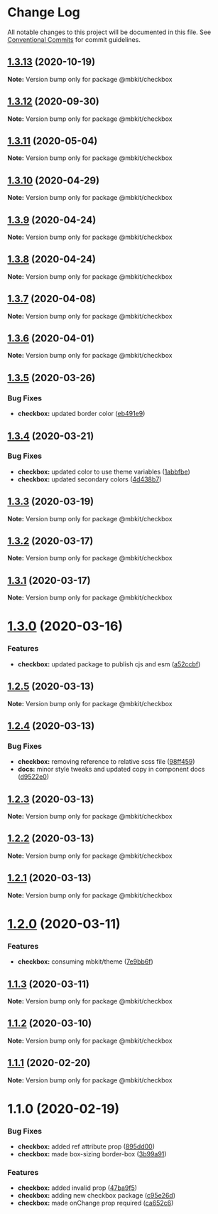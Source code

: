# Change Log

All notable changes to this project will be documented in this file.
See [Conventional Commits](https://conventionalcommits.org) for commit guidelines.

## [1.3.13](https://github.com/mindbody/mbkit/compare/@mbkit/checkbox@1.3.13...@mbkit/checkbox@1.3.13) (2020-10-19)

**Note:** Version bump only for package @mbkit/checkbox





## [1.3.12](https://github.com/mindbody/mbkit/compare/@mbkit/checkbox@1.3.11...@mbkit/checkbox@1.3.12) (2020-09-30)

**Note:** Version bump only for package @mbkit/checkbox





## [1.3.11](https://github.com/mindbody/design-system/compare/@mbkit/checkbox@1.3.10...@mbkit/checkbox@1.3.11) (2020-05-04)

**Note:** Version bump only for package @mbkit/checkbox





## [1.3.10](https://github.com/mindbody/design-system/compare/@mbkit/checkbox@1.3.9...@mbkit/checkbox@1.3.10) (2020-04-29)

**Note:** Version bump only for package @mbkit/checkbox





## [1.3.9](https://github.com/mindbody/design-system/compare/@mbkit/checkbox@1.3.7...@mbkit/checkbox@1.3.9) (2020-04-24)

**Note:** Version bump only for package @mbkit/checkbox





## [1.3.8](https://github.com/mindbody/design-system/compare/@mbkit/checkbox@1.3.7...@mbkit/checkbox@1.3.8) (2020-04-24)

**Note:** Version bump only for package @mbkit/checkbox





## [1.3.7](https://github.com/mindbody/mbkit/compare/@mbkit/checkbox@1.3.6...@mbkit/checkbox@1.3.7) (2020-04-08)

**Note:** Version bump only for package @mbkit/checkbox





## [1.3.6](https://github.com/mindbody/design-system/compare/@mbkit/checkbox@1.3.5...@mbkit/checkbox@1.3.6) (2020-04-01)

**Note:** Version bump only for package @mbkit/checkbox





## [1.3.5](https://github.com/mindbody/design-system/compare/@mbkit/checkbox@1.3.4...@mbkit/checkbox@1.3.5) (2020-03-26)


### Bug Fixes

* **checkbox:** updated border color ([eb491e9](https://github.com/mindbody/design-system/commit/eb491e9eb5dfca14663041e134844331fa9a3e6b))





## [1.3.4](https://github.com/mindbody/design-system/compare/@mbkit/checkbox@1.3.3...@mbkit/checkbox@1.3.4) (2020-03-21)


### Bug Fixes

* **checkbox:** updated color to use theme variables ([1abbfbe](https://github.com/mindbody/design-system/commit/1abbfbe12e368411a007628f635e2aea58ba63dd))
* **checkbox:** updated secondary colors ([4d438b7](https://github.com/mindbody/design-system/commit/4d438b7a27b47168c06f431e34d4320b9904380f))





## [1.3.3](https://github.com/mindbody/design-system/compare/@mbkit/checkbox@1.3.2...@mbkit/checkbox@1.3.3) (2020-03-19)

**Note:** Version bump only for package @mbkit/checkbox





## [1.3.2](https://github.com/mindbody/mbkit/compare/@mbkit/checkbox@1.3.1...@mbkit/checkbox@1.3.2) (2020-03-17)

**Note:** Version bump only for package @mbkit/checkbox





## [1.3.1](https://github.com/mindbody/design-system/compare/@mbkit/checkbox@1.3.0...@mbkit/checkbox@1.3.1) (2020-03-17)

**Note:** Version bump only for package @mbkit/checkbox





# [1.3.0](https://github.com/mindbody/design-system/compare/@mbkit/checkbox@1.2.5...@mbkit/checkbox@1.3.0) (2020-03-16)


### Features

* **checkbox:** updated package to publish cjs and esm ([a52ccbf](https://github.com/mindbody/design-system/commit/a52ccbf7331767a4a823be0dff8946f11c47bcd8))





## [1.2.5](https://github.com/mindbody/design-system/compare/@mbkit/checkbox@1.2.4...@mbkit/checkbox@1.2.5) (2020-03-13)

**Note:** Version bump only for package @mbkit/checkbox





## [1.2.4](https://github.com/mindbody/design-system/compare/@mbkit/checkbox@1.2.3...@mbkit/checkbox@1.2.4) (2020-03-13)


### Bug Fixes

* **checkbox:** removing reference to relative scss file ([98ff459](https://github.com/mindbody/design-system/commit/98ff4590ac12ef500f2e4e8b4d70c88c9fa9266d))
* **docs:** minor style tweaks and updated copy in component docs ([d9522e0](https://github.com/mindbody/design-system/commit/d9522e0f1470800e3103793208e24a84739a5888))





## [1.2.3](https://github.com/mindbody/design-system/compare/@mbkit/checkbox@1.2.2...@mbkit/checkbox@1.2.3) (2020-03-13)

**Note:** Version bump only for package @mbkit/checkbox





## [1.2.2](https://github.com/mindbody/design-system/compare/@mbkit/checkbox@1.2.1...@mbkit/checkbox@1.2.2) (2020-03-13)

**Note:** Version bump only for package @mbkit/checkbox





## [1.2.1](https://github.com/mindbody/design-system/compare/@mbkit/checkbox@1.2.0...@mbkit/checkbox@1.2.1) (2020-03-13)

**Note:** Version bump only for package @mbkit/checkbox





# [1.2.0](https://github.com/mindbody/design-system/compare/@mbkit/checkbox@1.1.3...@mbkit/checkbox@1.2.0) (2020-03-11)


### Features

* **checkbox:** consuming mbkit/theme ([7e9bb6f](https://github.com/mindbody/design-system/commit/7e9bb6fbc9601ae2a52292b40855fcc1725aa9c5))





## [1.1.3](https://github.com/mindbody/design-system/compare/@mbkit/checkbox@1.1.2...@mbkit/checkbox@1.1.3) (2020-03-11)

**Note:** Version bump only for package @mbkit/checkbox





## [1.1.2](https://github.com/mindbody/design-system/compare/@mbkit/checkbox@1.1.1...@mbkit/checkbox@1.1.2) (2020-03-10)

**Note:** Version bump only for package @mbkit/checkbox





## [1.1.1](https://github.com/mindbody/design-system/compare/@mbkit/checkbox@1.1.0...@mbkit/checkbox@1.1.1) (2020-02-20)

**Note:** Version bump only for package @mbkit/checkbox





# 1.1.0 (2020-02-19)


### Bug Fixes

* **checkbox:** added ref attribute prop ([895dd00](https://github.com/mindbody/design-system/commit/895dd00bec6b4195ca142087cce7c1470b819095))
* **checkbox:** made box-sizing border-box ([3b99a91](https://github.com/mindbody/design-system/commit/3b99a91d60448f763ac11efd4194d06b75b667cb))


### Features

* **checkbox:** added invalid prop ([47ba9f5](https://github.com/mindbody/design-system/commit/47ba9f597fcc4f149a4eb3f6c1052fc8665ba396))
* **checkbox:** adding new checkbox package ([c95e26d](https://github.com/mindbody/design-system/commit/c95e26d9ab9a3ce31b09ed721306c8e0dadc6608))
* **checkbox:** made onChange prop required ([ca652c6](https://github.com/mindbody/design-system/commit/ca652c6f6f758d52c8585df3af7ead31d4b363d9))
